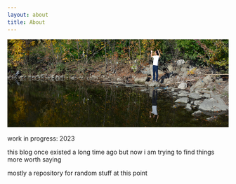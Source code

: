 ```yaml
---
layout: about
title: About
---
```


![](assets/images/banners/about.webp)

work in progress: 2023 

this blog once existed a long time ago but now i am trying to find things more worth saying

mostly a repository for random stuff at this point